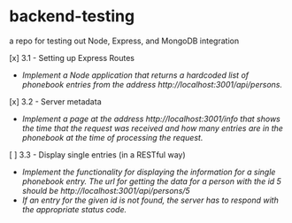 # backend-testing

a repo for testing out Node, Express, and MongoDB integration

[x] 3.1 - Setting up Express Routes

- _Implement a Node application that returns a hardcoded list of phonebook entries from the address http://localhost:3001/api/persons._

[x] 3.2 - Server metadata

- _Implement a page at the address http://localhost:3001/info that shows the time that the request was received and how many entries are in the phonebook at the time of processing the request._

[ ] 3.3 - Display single entries (in a RESTful way)

- _Implement the functionality for displaying the information for a single phonebook entry. The url for getting the data for a person with the id 5 should be http://localhost:3001/api/persons/5_
- _If an entry for the given id is not found, the server has to respond with the appropriate status code._

